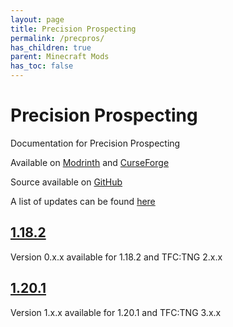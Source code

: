 ```yaml
---
layout: page
title: Precision Prospecting
permalink: /precpros/
has_children: true
parent: Minecraft Mods
has_toc: false
---
```


# Precision Prospecting

Documentation for Precision Prospecting

Available on [Modrinth](https://modrinth.com/mod/precision-prospecting) and [CurseForge](https://curseforge.com/minecraft/mc-mods/precision-prospecting)

Source available on [GitHub](https://github.com/Notenoughmail/precision-prospecting)

A list of updates can be found [here](updates/)

## [1.18.2](1.18.2/)

Version 0.x.x available for 1.18.2 and TFC:TNG 2.x.x

## [1.20.1](1.20.1/)

Version 1.x.x available for 1.20.1 and TFC:TNG 3.x.x
